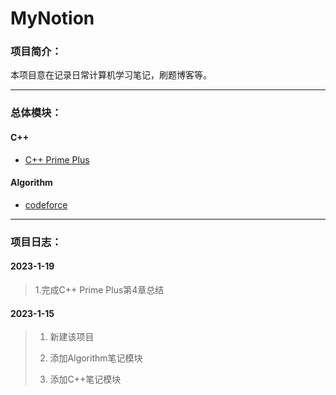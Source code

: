 # MyNotion
### 项目简介：
本项目意在记录日常计算机学习笔记，刷题博客等。

---

### 总体模块：

#### C++

* [C++ Prime Plus](https://github.com/TiredAce/MyNotion/tree/master/C%2B%2B%E7%AC%94%E8%AE%B0/C%2B%2B%20Prime%20Plus)

#### Algorithm

* [codeforce]()

---

### 项目日志：

#### 2023-1-19

>1.完成C++ Prime Plus第4章总结

#### 2023-1-15

> 1. 新建该项目
>
> 2. 添加Algorithm笔记模块
>
> 3. 添加C++笔记模块
>


